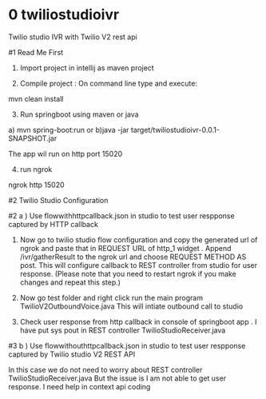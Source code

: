 # 0 twiliostudioivr
Twilio studio IVR with Twilio V2 rest api


#1 Read Me First

1. Import project in intellij as maven project

2. Compile project : On command line type and execute:

mvn clean install


3. Run springboot using maven or java

a) mvn spring-boot:run
or
b)java -jar target/twiliostudioivr-0.0.1-SNAPSHOT.jar

The app wil run on http port 15020


4. run ngrok

ngrok http 15020


#2 Twilio Studio Configuration 

#2 a ) Use flowwithhttpcallback.json  in studio to test  user respponse captured by HTTP callback

1. Now go to twilio studio flow configuration  and copy the generated url of ngrok and paste that in REQUEST URL  of http_1 widget .
   Append /ivr/gatherResult to the ngrok url and choose REQUEST METHOD AS post. This will configure callback to REST controller from studio 
  for user response. (Please note that you need to restart ngrok if you make changes and repeat this step.)

2. Now go test folder and right click run the main program
   TwilioV2OutboundVoice.java
   This will intiate outbound call to studio
   
3. Check user response from http callback in console of springboot app . I have put sys pout in REST controller TwilioStudioReceiver.java

#3 b ) Use flowwithouthttpcallback.json in studio to test  user respponse captured by Twilio studio V2 REST API

In this case we do not need to worry about REST controller TwilioStudioReceiver.java
 But the issue is I am not able to get user response. I need help in context api coding

